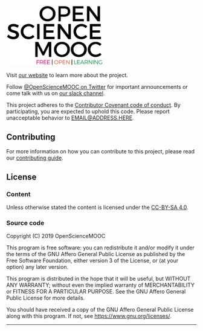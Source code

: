 <img src="/assets/img/osm/osm-logo.png" 
     alt="Open Science MOOC logo"
     width="256">

Visit [our website][website] to learn more about the project.

Follow [@OpenScienceMOOC on Twitter][twitter] for important announcements or 
come talk with us on [our slack channel][slack].

This project adheres to the [Contributor Covenant code of conduct][coc]. By 
participating, you are expected to uphold this code. Please report unacceptable
behavior to EMAIL@ADDRESS.HERE.

## Contributing

For more information on how you can contribute to this project, please read
our [contributing guide][contribute].

## License

### Content

Unless otherwise stated the content is licensed under the 
[CC-BY-SA 4.0](cc).

### Source code

Copyright (C) 2019 OpenScienceMOOC

This program is free software: you can redistribute it and/or modify it under 
the terms of the GNU Affero General Public License as published by the Free 
Software Foundation, either version 3 of the License, or (at your option) any 
later version.

This program is distributed in the hope that it will be useful, but WITHOUT ANY
WARRANTY; without even the implied warranty of MERCHANTABILITY or FITNESS FOR A
PARTICULAR PURPOSE. See the GNU Affero General Public License for more details.

You should have received a copy of the GNU Affero General Public License along 
with this program. If not, see <https://www.gnu.org/licenses/>. 

---
<!-- Reference are in alphabetical order -->
[cc]:         https://creativecommons.org/licenses/by-sa/4.0/
[coc]:        CODE_OF_CONDUCT.md
[contribute]: CONTRIBUTING.md
[slack]:      https://openmooc-ers-slackin.herokuapp.com/ 
[twitter]:    https://twitter.com/OpenScienceMOOC
[website]:    https://opensciencemooc.eu

